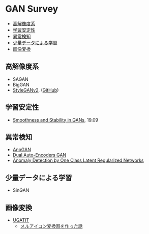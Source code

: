 # GAN Survey

- [高解像度系](#HighReso)
- [学習安定性](#Stability)
- [異常検知](#AnomalyDetection)
- [少量データによる学習](#LowData)
- [画像変換](#Image2Image)

<a id="HighReso"></a>
## 高解像度系

- SAGAN
- BigGAN
- [StyleGANv2](https://arxiv.org/abs/2006.06676), ([GitHub](https://github.com/NVlabs/stylegan2-ada))

<a id="Stability"></a>
## 学習安定性

- [Smoothness and Stability in GANs](https://openreview.net/forum?id=HJeOekHKwr), 19.09

<a id="#AnomalyDetection"></a>
## 異常検知

- [AnoGAN](https://arxiv.org/abs/1703.05921)
- [Dual Auto-Encoders GAN]()
- [Anomaly Detection by One Class Latent Regularized Networks](https://arxiv.org/abs/2002.01607)

<a id="LowData"></a>
## 少量データによる学習

- SinGAN

<a id="Image2Image"></a>
## 画像変換

- [UGATIT](https://arxiv.org/abs/1907.10830)
  - [メルアイコン変換器を作った話](https://qiita.com/zassou65535/items/4bc42fa36203c13fe2d3)